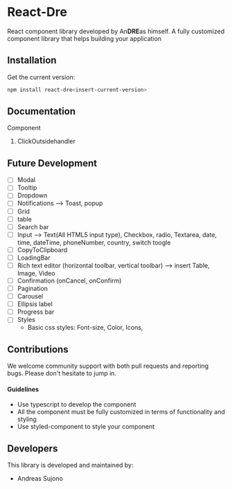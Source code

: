 # React-Dre
React component library developed by An**DRE**as himself. 
A fully customized component library that helps building your application

## Installation

Get the current version:

```bash
npm install react-dre<insert-current-version>
```

## Documentation
Component
1) ClickOutsidehandler

## Future Development
* [ ] Modal
* [ ] Tooltip
* [ ] Dropdown
* [ ] Notifications --> Toast, popup
* [ ] Grid
* [ ] table
* [ ] Search bar
* [ ] Input --> Text(All HTML5 input type), Checkbox, radio, Textarea, date, time, dateTime, phoneNumber, country, switch toogle
* [ ] CopyToClipboard
* [ ] LoadingBar
* [ ] Rich text editor (horizontal toolbar, vertical toolbar) --> insert Table, Image, Video
* [ ] Confirmation (onCancel, onConfirm)
* [ ] Pagination
* [ ] Carousel
* [ ] Ellipsis label
* [ ] Progress bar
* [ ] Styles
    - Basic css styles: Font-size, Color, Icons, 

## Contributions
We welcome community support with both pull requests and reporting bugs. Please don't hesitate to jump in.

#### Guidelines
- Use typescript to develop the component
- All the component must be fully customized in terms of functionality and styling
- Use styled-component to style your component

## Developers
This library is developed and maintained by:
- Andreas Sujono
